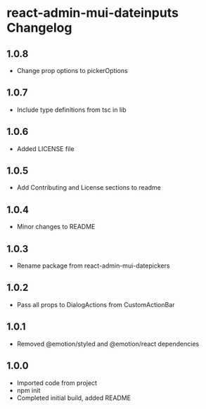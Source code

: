 # react-admin-mui-dateinputs Changelog

## 1.0.8

-   Change prop options to pickerOptions

## 1.0.7

-   Include type definitions from tsc in lib

## 1.0.6

-   Added LICENSE file

## 1.0.5

-   Add Contributing and License sections to readme

## 1.0.4

-   Minor changes to README

## 1.0.3

-   Rename package from react-admin-mui-datepickers

## 1.0.2

-   Pass all props to DialogActions from CustomActionBar

## 1.0.1

-   Removed @emotion/styled and @emotion/react dependencies

## 1.0.0

-   Imported code from project
-   npm init
-   Completed initial build, added README
